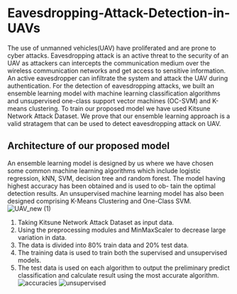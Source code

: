 # Eavesdropping-Attack-Detection-in-UAVs
The use of unmanned vehicles(UAV) have proliferated and are prone to cyber attacks. Eavesdropping attack is an active threat to the security of an UAV as attackers can intercepts the communication medium over the wireless communication networks and get access to sensitive information. An active eavesdropper can infiltrate the system and attack the UAV during authentication. For the detection of eavesdropping attacks, we built an ensemble learning model with machine learning classification algorithms and unsupervised one-class support vector machines (OC-SVM) and K-means clustering. To train our proposed model we have used Kitsune Network Attack Dataset. We prove that our ensemble learning approach is a valid stratagem that can be used to detect eavesdropping attack on UAV.
## Architecture of our proposed model
An ensemble learning model is designed by us where we have chosen some common machine learning algorithms which include logistic regression, kNN, SVM, decision tree and random forest. The model having highest accuracy has been obtained and is used to ob- tain the optimal detection results. An unsupervised machine learning model has also been designed comprising K-Means Clustering and One-Class SVM.
![UAV_new (1)](https://user-images.githubusercontent.com/91937177/213416372-817b39a4-e713-4b96-bf3d-7a5dc269ae3d.jpeg)
1) Taking Kitsune Network Attack Dataset as input data.
2) Using the preprocessing modules and MinMaxScaler to decrease large variation in data.
3) The data is divided into 80% train data and 20% test data.
4) The training data is used to train both the supervised and unsupervised models.
5) The test data is used on each algorithm to output the preliminary predict classification and calculate result using the most accurate algorithm.
![accuracies](https://user-images.githubusercontent.com/91937177/213416652-a121b048-ce96-443b-934a-2a67f8857963.png)
![unsupervised](https://user-images.githubusercontent.com/91937177/213416732-3971b136-f872-443f-b1c4-e106bde10209.png)
